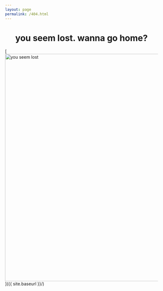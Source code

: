 ```yaml
---
layout: page
permalink: /404.html
---
```


<center> <h1> you seem lost. wanna go home? </h1> </center>
[<img src="{{ site.baseurl }}/media/404.jpg" width="1920" height="750" alt="you seem lost"  />]({{ site.baseurl }}/)


